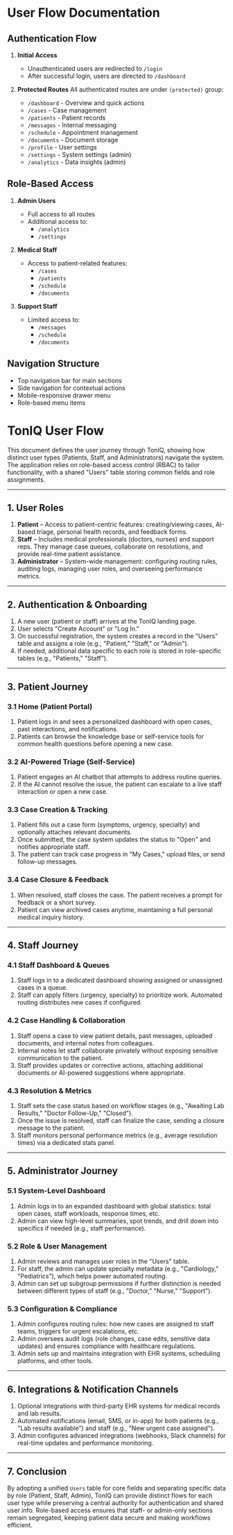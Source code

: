 # User Flow Documentation

## Authentication Flow

1. **Initial Access**
   - Unauthenticated users are redirected to `/login`
   - After successful login, users are directed to `/dashboard`

2. **Protected Routes**
   All authenticated routes are under `(protected)` group:
   - `/dashboard` - Overview and quick actions
   - `/cases` - Case management
   - `/patients` - Patient records
   - `/messages` - Internal messaging
   - `/schedule` - Appointment management
   - `/documents` - Document storage
   - `/profile` - User settings
   - `/settings` - System settings (admin)
   - `/analytics` - Data insights (admin)

## Role-Based Access

1. **Admin Users**
   - Full access to all routes
   - Additional access to:
     - `/analytics`
     - `/settings`

2. **Medical Staff**
   - Access to patient-related features:
     - `/cases`
     - `/patients`
     - `/schedule`
     - `/documents`

3. **Support Staff**
   - Limited access to:
     - `/messages`
     - `/schedule`
     - `/documents`

## Navigation Structure

- Top navigation bar for main sections
- Side navigation for contextual actions
- Mobile-responsive drawer menu
- Role-based menu items

# TonIQ User Flow

This document defines the user journey through TonIQ, showing how distinct user types (Patients, Staff, and Administrators) navigate the system. The application relies on role-based access control (RBAC) to tailor functionality, with a shared "Users" table storing common fields and role assignments.

---

## 1. User Roles
1. **Patient** – Access to patient-centric features: creating/viewing cases, AI-based triage, personal health records, and feedback forms.  
2. **Staff** – Includes medical professionals (doctors, nurses) and support reps. They manage case queues, collaborate on resolutions, and provide real-time patient assistance.  
3. **Administrator** – System-wide management: configuring routing rules, auditing logs, managing user roles, and overseeing performance metrics.

---

## 2. Authentication & Onboarding
1. A new user (patient or staff) arrives at the TonIQ landing page.  
2. User selects "Create Account" or "Log In."  
3. On successful registration, the system creates a record in the "Users" table and assigns a role (e.g., "Patient," "Staff," or "Admin").  
4. If needed, additional data specific to each role is stored in role-specific tables (e.g., "Patients," "Staff").

---

## 3. Patient Journey
### 3.1 Home (Patient Portal)
1. Patient logs in and sees a personalized dashboard with open cases, past interactions, and notifications.  
2. Patients can browse the knowledge base or self-service tools for common health questions before opening a new case.

### 3.2 AI-Powered Triage (Self-Service)
1. Patient engages an AI chatbot that attempts to address routine queries.  
2. If the AI cannot resolve the issue, the patient can escalate to a live staff interaction or open a new case.

### 3.3 Case Creation & Tracking
1. Patient fills out a case form (symptoms, urgency, specialty) and optionally attaches relevant documents.  
2. Once submitted, the case system updates the status to "Open" and notifies appropriate staff.  
3. The patient can track case progress in "My Cases," upload files, or send follow-up messages.

### 3.4 Case Closure & Feedback
1. When resolved, staff closes the case. The patient receives a prompt for feedback or a short survey.  
2. Patient can view archived cases anytime, maintaining a full personal medical inquiry history.

---

## 4. Staff Journey
### 4.1 Staff Dashboard & Queues
1. Staff logs in to a dedicated dashboard showing assigned or unassigned cases in a queue.  
2. Staff can apply filters (urgency, specialty) to prioritize work. Automated routing distributes new cases if configured.

### 4.2 Case Handling & Collaboration
1. Staff opens a case to view patient details, past messages, uploaded documents, and internal notes from colleagues.  
2. Internal notes let staff collaborate privately without exposing sensitive communication to the patient.  
3. Staff provides updates or corrective actions, attaching additional documents or AI-powered suggestions where appropriate.

### 4.3 Resolution & Metrics
1. Staff sets the case status based on workflow stages (e.g., "Awaiting Lab Results," "Doctor Follow-Up," "Closed").  
2. Once the issue is resolved, staff can finalize the case, sending a closure message to the patient.  
3. Staff monitors personal performance metrics (e.g., average resolution times) via a dedicated stats panel.

---

## 5. Administrator Journey
### 5.1 System-Level Dashboard
1. Admin logs in to an expanded dashboard with global statistics: total open cases, staff workloads, response times, etc.  
2. Admin can view high-level summaries, spot trends, and drill down into specifics if needed (e.g., staff performance).

### 5.2 Role & User Management
1. Admin reviews and manages user roles in the "Users" table.  
2. For staff, the admin can update specialty metadata (e.g., "Cardiology," "Pediatrics"), which helps power automated routing.  
3. Admin can set up subgroup permissions if further distinction is needed between different types of staff (e.g., "Doctor," "Nurse," "Support").

### 5.3 Configuration & Compliance
1. Admin configures routing rules: how new cases are assigned to staff teams, triggers for urgent escalations, etc.  
2. Admin oversees audit logs (role changes, case edits, sensitive data updates) and ensures compliance with healthcare regulations.  
3. Admin sets up and maintains integration with EHR systems, scheduling platforms, and other tools.

---

## 6. Integrations & Notification Channels
1. Optional integrations with third-party EHR systems for medical records and lab results.  
2. Automated notifications (email, SMS, or in-app) for both patients (e.g., "Lab results available") and staff (e.g., "New urgent case assigned").  
3. Admin configures advanced integrations (webhooks, Slack channels) for real-time updates and performance monitoring.

---

## 7. Conclusion
By adopting a unified `Users` table for core fields and separating specific data by role (Patient, Staff, Admin), TonIQ can provide distinct flows for each user type while preserving a central authority for authentication and shared user info. Role-based access ensures that staff- or admin-only sections remain segregated, keeping patient data secure and making workflows efficient.